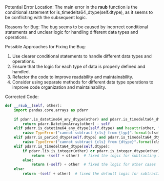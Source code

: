 Potential Error Location: The main error in the __rsub__ function is the conditional statement for is_timedelta64_dtype(self.dtype), as it seems to be conflicting with the subsequent logic.

Reasons for Bug: The bug seems to be caused by incorrect conditional statements and unclear logic for handling different data types and operations.

Possible Approaches for Fixing the Bug:
1. Use clearer conditional statements to handle different data types and operations.
2. Ensure that the logic for each type of data is properly defined and handled.
3. Refactor the code to improve readability and maintainability.
4. Consider using separate methods for different data type operations to improve code organization and maintainability.

Corrected Code:
```python
def __rsub__(self, other):
    import pandas.core.arrays as pdarr
    
    if pdarr.is_datetime64_any_dtype(other) and pdarr.is_timedelta64_dtype(self.dtype):
        return pdarr.DatetimeArray(other) - self
    elif pdarr.is_datetime64_any_dtype(self.dtype) and hasattr(other, "dtype") and not pdarr.is_datetime64_any_dtype(other.dtype):
        raise TypeError("cannot subtract {cls} from {typ}".format(cls=type(self).__name__, typ=type(other).__name__))
    elif pdarr.is_period_dtype(self.dtype) and pdarr.is_timedelta64_dtype(other):
        raise TypeError("cannot subtract {cls} from {dtype}".format(cls=type(self).__name__, dtype=other.dtype))
    elif pdarr.is_timedelta64_dtype(self.dtype):
        if pdarr.lib.is_integer(other) or pdarr.is_integer_dtype(other):
            return -(self + other)  # fixed the logic for subtracting integers
        else:
            return (-self) + other  # fixed the logic for other cases
    else:
        return -(self + other)  # fixed the default logic for subtraction
```